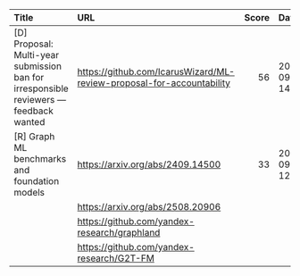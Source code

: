 | Title                                                                                 | URL                                                                   |   Score | Date                |
|:--------------------------------------------------------------------------------------|:----------------------------------------------------------------------|--------:|:--------------------|
| [D] Proposal: Multi-year submission ban for irresponsible reviewers — feedback wanted | https://github.com/IcarusWizard/ML-review-proposal-for-accountability |      56 | 2025-09-01 14:38:33 |
| [R] Graph ML benchmarks and foundation models                                         | https://arxiv.org/abs/2409.14500                                      |      33 | 2025-09-01 12:13:29 |
|                                                                                       | https://arxiv.org/abs/2508.20906                                      |         |                     |
|                                                                                       | https://github.com/yandex-research/graphland                          |         |                     |
|                                                                                       | https://github.com/yandex-research/G2T-FM                             |         |                     |